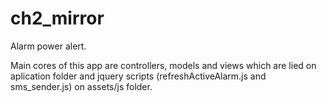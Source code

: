 # ch2_mirror
Alarm power alert.

Main cores of this app are controllers, models and views which are lied on aplication folder
and jquery scripts (refreshActiveAlarm.js and sms_sender.js) on assets/js folder.

